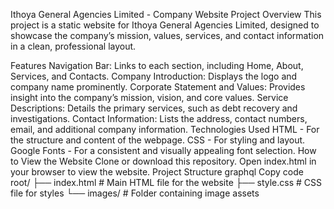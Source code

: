 Ithoya General Agencies Limited - Company Website
Project Overview
This project is a static website for Ithoya General Agencies Limited, designed to showcase the company’s mission, values, services, and contact information in a clean, professional layout.

Features
Navigation Bar: Links to each section, including Home, About, Services, and Contacts.
Company Introduction: Displays the logo and company name prominently.
Corporate Statement and Values: Provides insight into the company’s mission, vision, and core values.
Service Descriptions: Details the primary services, such as debt recovery and investigations.
Contact Information: Lists the address, contact numbers, email, and additional company information.
Technologies Used
HTML - For the structure and content of the webpage.
CSS - For styling and layout.
Google Fonts - For a consistent and visually appealing font selection.
How to View the Website
Clone or download this repository.
Open index.html in your browser to view the website.
Project Structure
graphql
Copy code
root/
├── index.html     # Main HTML file for the website
├── style.css      # CSS file for styles
└── images/        # Folder containing image assets
